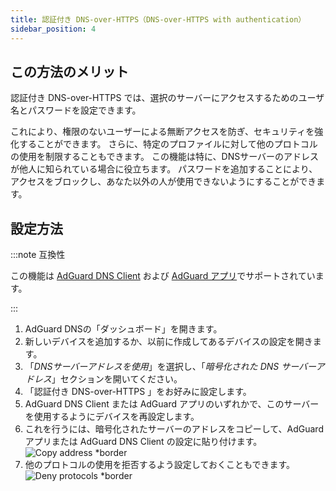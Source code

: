 ```yaml
---
title: 認証付き DNS-over-HTTPS（DNS-over-HTTPS with authentication）
sidebar_position: 4
---
```


## この方法のメリット

認証付き DNS-over-HTTPS では、選択のサーバーにアクセスするためのユーザ名とパスワードを設定できます。

これにより、権限のないユーザーによる無断アクセスを防ぎ、セキュリティを強化することができます。 さらに、特定のプロファイルに対して他のプロトコルの使用を制限することもできます。 この機能は特に、DNSサーバーのアドレスが他人に知られている場合に役立ちます。 パスワードを追加することにより、アクセスをブロックし、あなた以外の人が使用できないようにすることができます。

## 設定方法

:::note 互換性

この機能は [AdGuard DNS Client](/dns-client/overview.md) および [AdGuard アプリ](https://adguard.com/welcome.html)でサポートされています。

:::

1. AdGuard DNSの「ダッシュボード」を開きます。
2. 新しいデバイスを追加するか、以前に作成してあるデバイスの設定を開きます。
3. 「_DNSサーバーアドレスを使用_」を選択し、「_暗号化された DNS サーバーアドレス_」セクションを開いてください。
4. 「認証付き DNS-over-HTTPS 」をお好みに設定します。
5. AdGuard DNS Client または AdGuard アプリのいずれかで、このサーバーを使用するようにデバイスを再設定します。
6. これを行うには、暗号化されたサーバーのアドレスをコピーして、AdGuard アプリまたは AdGuard DNS Client の設定に貼り付けます。
    ![Copy address \*border](https://cdn.adtidy.org/content/kb/dns/private/new_dns/connect/doh_step6.png)
7. 他のプロトコルの使用を拒否するよう設定しておくこともできます。
    ![Deny protocols \*border](https://cdn.adtidy.org/content/kb/dns/private/new_dns/connect/deny_protocol.png)
